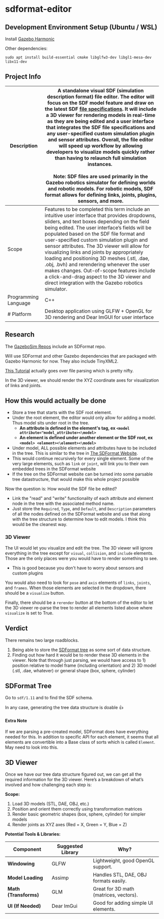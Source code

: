 # sdformat-editor

## Development Environment Setup (Ubuntu / WSL)

Install [Gazebo Harmonic](https://gazebosim.org/docs/harmonic/install_ubuntu/)

Other dependencies:
```
sudo apt install build-essential cmake libglfw3-dev libgl1-mesa-dev libx11-dev
```

## Project Info

| Description            | A standalone visual SDF (simulation description format) file editor. The editor will focus on the SDF model feature and draw on the latest SDF [file specifications](http://sdformat.org/). It will include a 3D viewer for rendering models in real-time as they are being edited and a user interface that integrates the SDF file specifications and any user-specified custom simulation plugin and sensor attributes. Overall, the file editor will speed up workflow by allowing developers to visualize models quickly rather than having to relaunch full simulation instances. <br><br>Note: SDF files are used primarily in the Gazebo robotics simulator for defining worlds and robotic models. For robotic models, SDF format allows for defining links, joints, plugins, sensors, and more. |
| ---------------------- | ------------------------------------------------------------------------------------------------------------------------------------------------------------------------------------------------------------------------------------------------------------------------------------------------------------------------------------------------------------------------------------------------------------------------------------------------------------------------------------------------------------------------------------------------------------------------------------------------------------------------------------------------------------------------------------------------------------------------------------------------------------------------------------------------------------------- |
| Scope                | Features to be completed this term include an intuitive user interface that provides dropdowns, sliders, and text boxes depending on the field being edited. The user interface’s fields will be populated based on the SDF file format and user-specified custom simulation plugin and sensor attributes. The 3D viewer will allow for visualizing links and joints by appropriately loading and positioning 3D meshes (.stl, .dae, .obj, .bvh) and rerendering whenever the user makes changes. Out-of-scope features include a click-and-drag aspect to the 3D viewer and direct integration with the Gazebo robotics simulator.                                                                                                                                                                                 |
| Programming Language | C++                                                                                                                                                                                                                                                                                                                                                                                                                                                                                                                                                                                                                                                                                                                                                                                                                 |
| # Platform             | Desktop application using GLFW + OpenGL for 3D rendering and Dear ImGUI for user interface                                                                                                                                                                                                                                                                                                                                                                                                                                                                                                                                                                                                                                                                                                                          |
## Research

The [GazeboSim Repos](https://github.com/orgs/gazebosim/repositories) include an SDFormat repo.

Will use SDFormat and other Gazebo dependencies that are packaged with Gazebo Harmonic for now. They also include TinyXML2. 

[This Tutorial](http://sdformat.org/tutorials?tut=quickstart&cat=developers&) actually goes over file parsing which is pretty nifty. 

In the 3D viewer, we should render the XYZ coordinate axes for visualization of links and joints.

## How this would actually be done

- Store a tree that starts with the SDF root element. 
- Under the root element, the editor would only allow for adding a model. Thus model sits under root in the tree.
	- **An attribute is defined in the element's tag, ex `<model attribute="model_attribute><\model>`**
	- **An element is defined under another element or the SDF root, ex `<model> <element><\element><\model>`**
- Under model, ALL possible elements and attributes have to be included in the tree. This is similar to the tree in [The SDFormat Website](http://sdformat.org/spec?ver=1.12&elem=model). 
- This would continue recursively for every single element. Some of the very large elements, such as `link` or `joint`, will link you to their own embedded trees in the SDFormat website
- If the tree on the SDFormat website can be turned into some parsable tree datastructure, that would make this whole project possible

Now the question is: How would the SDF file be edited? 
- Link the "read" and "write" functionality of each attribute and element node in the tree with the associated method name. 
- Just store the `Required`, `Type`, and `Default`, and `Description` parameters of all the nodes defined on the SDFormat website and use that along with the tree structure to determine how to edit models. I think this would be the cleanest way.

### 3D Viewer

The UI would let you visualize and edit the tree. The 3D viewer will ignore everything in the tree except for `visual`, `collision`, and `include` elements. Those are the only places were you would have to render something to see. 
- This is good because you don't have to worry about sensors and custom plugins

You would also need to look for `pose` and `axis` elements of `links`, `joints`, and `frames`. When those elements are selected in the dropdown, there should be a `visualize` button. 

Finally, there should be a `rerender` button at the bottom of the editor to let the 3D viewer re-parse the tree to render all elements listed above where `visualize` is set to True.


## Verdict

There remains two large roadblocks. 
1. Being able to store the [SDFormat tree](http://sdformat.org/spec?ver=1.12&elem=sdf) as some sort of data structure. 
2. Finding out how hard it would be to render these 3D elements in the viewer. Note that through just parsing, we would have access to 1) position relative to model frame (including orientation) and 2) 3D model (.stl, .dae, whatever) or general shape (box, sphere, cylinder)

## SDFormat Tree

Go to `sdf/1.11` and to find the SDF schema.

In any case, generating the tree data structure is doable 👍

#### Extra Note

If we are parsing a pre-created model, SDFormat does have everything needed for this. In addition to specific API for each element, it seems that all elements are convertible into a Base class of sorts which is called `Element`. May need to look into this.

## 3D Viewer

Once we have our tree data structure figured out, we can get all the required information for the 3D viewer. 
Here’s a breakdown of what’s involved and how challenging each step is:

**Scope:**

1. Load 3D models (STL, DAE, OBJ, etc.)  
2. Position and orient them correctly using transformation matrices  
3. Render basic geometric shapes (box, sphere, cylinder) for simpler models  
4. Render joints as XYZ axes (Red = X, Green = Y, Blue = Z)

**Potential Tools & Libraries:**

|Component|Suggested Library|Why?|
|---|---|---|
|**Windowing**|GLFW|Lightweight, good OpenGL support.|
|**Model Loading**|Assimp|Handles STL, DAE, OBJ formats easily.|
|**Math (Transforms)**|GLM|Great for 3D math (matrices, vectors).|
|**UI (If Needed)**|Dear ImGui|Good for adding simple UI elements.|
